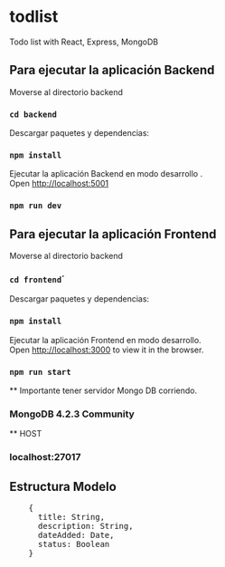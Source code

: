 # todlist
Todo list with React, Express, MongoDB


## Para ejecutar la aplicación Backend

Moverse al directorio backend

### `cd backend`

Descargar paquetes y dependencias:

### `npm install`

Ejecutar la aplicación Backend en modo desarrollo .<br />
Open [http://localhost:5001](http://localhost:5001) 

### `npm run dev`

## Para ejecutar la aplicación Frontend

Moverse al directorio backend

### `cd frontend`´

Descargar paquetes y dependencias:

### `npm install`

Ejecutar la aplicación Frontend en modo desarrollo.<br />
Open [http://localhost:3000](http://localhost:3000) to view it in the browser.

### `npm run start`

** Importante tener servidor Mongo DB corriendo.<br />
### MongoDB 4.2.3 Community

** HOST
### localhost:27017

## Estructura Modelo
<div class="highlight highlight-source-shell">
  <pre>
    {
      title: String, 
      description: String, 
      dateAdded: Date,
      status: Boolean
    }
  </pre>
</div>
